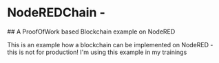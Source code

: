 # NodeREDChain - 
## A ProofOfWork based Blockchain example on NodeRED

This is an example how a blockchain can be implemented on NodeRED - this is not for production! I'm using this example in my trainings
